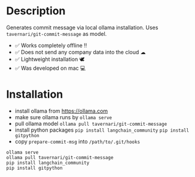 # Description

Generates commit message via local ollama installation.
Uses `tavernari/git-commit-message` as model.

- ✅ Works completely offline ‼️
- ✅ Does not send any company data into the cloud ☁
- ✅ Lightweight installation 🕊️
- ✅ Was developed on mac 💻

# Installation 
- install ollama from https://ollama.com
- make sure ollama runs by `ollama serve`
- pull ollama model `ollama pull tavernari/git-commit-message`
- install python packages
`pip install langchain_community` 
`pip install gitpython`
- copy `prepare-commit-msg` into `/path/to/.git/hooks`

```
ollama serve
ollama pull tavernari/git-commit-message
pip install langchain_community
pip install gitpython


